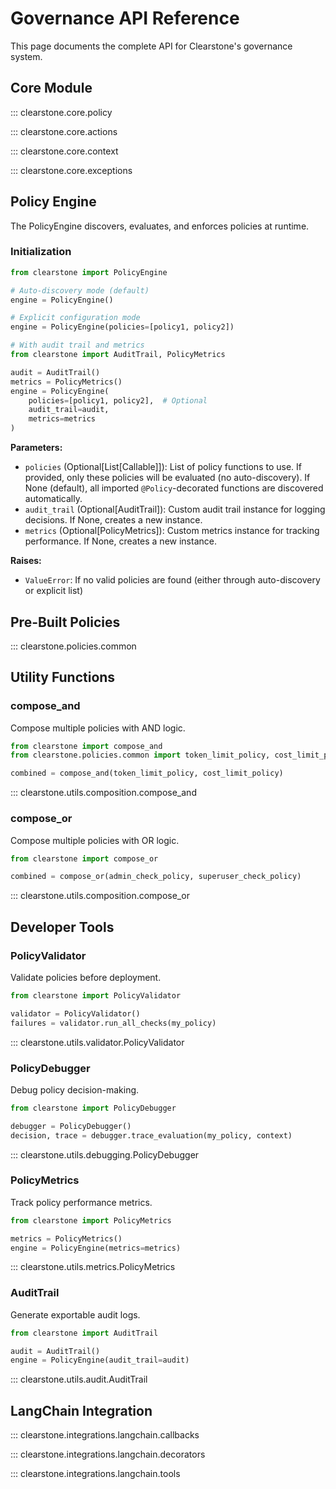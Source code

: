 # Governance API Reference

This page documents the complete API for Clearstone's governance system.

## Core Module

::: clearstone.core.policy

::: clearstone.core.actions

::: clearstone.core.context

::: clearstone.core.exceptions

## Policy Engine

The PolicyEngine discovers, evaluates, and enforces policies at runtime.

### Initialization

```python
from clearstone import PolicyEngine

# Auto-discovery mode (default)
engine = PolicyEngine()

# Explicit configuration mode
engine = PolicyEngine(policies=[policy1, policy2])

# With audit trail and metrics
from clearstone import AuditTrail, PolicyMetrics

audit = AuditTrail()
metrics = PolicyMetrics()
engine = PolicyEngine(
    policies=[policy1, policy2],  # Optional
    audit_trail=audit,
    metrics=metrics
)
```

**Parameters:**

- `policies` (Optional[List[Callable]]): List of policy functions to use. If provided, only these policies will be evaluated (no auto-discovery). If None (default), all imported `@Policy`-decorated functions are discovered automatically.
- `audit_trail` (Optional[AuditTrail]): Custom audit trail instance for logging decisions. If None, creates a new instance.
- `metrics` (Optional[PolicyMetrics]): Custom metrics instance for tracking performance. If None, creates a new instance.

**Raises:**

- `ValueError`: If no valid policies are found (either through auto-discovery or explicit list)

## Pre-Built Policies

::: clearstone.policies.common

## Utility Functions

### compose_and

Compose multiple policies with AND logic.

```python
from clearstone import compose_and
from clearstone.policies.common import token_limit_policy, cost_limit_policy

combined = compose_and(token_limit_policy, cost_limit_policy)
```

::: clearstone.utils.composition.compose_and

### compose_or

Compose multiple policies with OR logic.

```python
from clearstone import compose_or

combined = compose_or(admin_check_policy, superuser_check_policy)
```

::: clearstone.utils.composition.compose_or

## Developer Tools

### PolicyValidator

Validate policies before deployment.

```python
from clearstone import PolicyValidator

validator = PolicyValidator()
failures = validator.run_all_checks(my_policy)
```

::: clearstone.utils.validator.PolicyValidator

### PolicyDebugger

Debug policy decision-making.

```python
from clearstone import PolicyDebugger

debugger = PolicyDebugger()
decision, trace = debugger.trace_evaluation(my_policy, context)
```

::: clearstone.utils.debugging.PolicyDebugger

### PolicyMetrics

Track policy performance metrics.

```python
from clearstone import PolicyMetrics

metrics = PolicyMetrics()
engine = PolicyEngine(metrics=metrics)
```

::: clearstone.utils.metrics.PolicyMetrics

### AuditTrail

Generate exportable audit logs.

```python
from clearstone import AuditTrail

audit = AuditTrail()
engine = PolicyEngine(audit_trail=audit)
```

::: clearstone.utils.audit.AuditTrail

## LangChain Integration

::: clearstone.integrations.langchain.callbacks

::: clearstone.integrations.langchain.decorators

::: clearstone.integrations.langchain.tools

